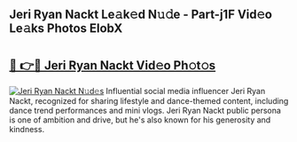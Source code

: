## Jeri Ryan Nackt Le𝚊k𝚎d N𝚞𝚍e - Part-j1F Vid𝚎o Le𝚊ks Photos ElobX

# <h2><a href="http://fb96vk6.evod.top/?m=Jeri+Ryan+Nackt">🔗 👉🔴 Jeri Ryan Nackt Vid𝚎o Ph𝚘t𝚘s</a></h2>

[![Jeri Ryan Nackt N𝚞d𝚎s](https://i.imgur.com/8V9OHl7.gif)](http://fb96vk6.evod.top/?m=Jeri+Ryan+Nackt)
Influential social media influencer Jeri Ryan Nackt, recognized for sharing lifestyle and dance-themed content, including dance trend performances and mini vlogs. Jeri Ryan Nackt public persona is one of ambition and drive, but he's also known for his generosity and kindness. 
